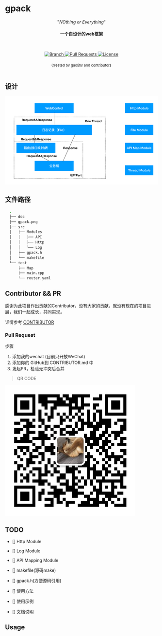 # gpack

<p align="center">"<i>NOthing or Everything</i>"</p>

<h4 align="center">一个自设计的web框架</h4>

<br>

<p align="center">
  <a href="https://github.com/gaoljhy/gpack/tree/master">
    <img src="https://img.shields.io/badge/Branch-master-green.svg?longCache=true"
        alt="Branch">
  </a>
  <a href="https://github.com/gaoljhy/gpack/pulls">
    <img src="https://img.shields.io/badge/PRs-welcome-brightgreen.svg?longCache=true"
        alt="Pull Requests">
  </a>
  <a href="https://github.com/gaoljhy/gpack/blob/master/LICENSE">
    <img src="https://img.shields.io/badge/License-MIT-blue.svg?longCache=true"
        alt="License">
  </a>
</p>

<div align="center">
  <sub>Created by
  <a href="http://grj321.com">gaoljhy</a> and
  <a href="https://github.com/gaoljhy/gpack/contributors">
    contributors
  </a>
</div>

<br>

## 设计

![设计图](https://github.com/gaoljhy/gpack/blob/master/gpack.png)

## 文件路径

```sh
  .
  ├── doc
  ├── gpack.png
  ├── src
  │   ├── Modules
  │   │   ├── API
  │   │   ├── Http
  │   │   └── Log
  │   ├── gpack.h
  │   └── makefile
  └── test
      ├── Map
      ├── main.cpp
      └── router.yaml
```

## Contributor && PR

感谢为此项目作出贡献的Contributor，没有大家的贡献，就没有现在的项目进展，我们一起成长，共同实现。

详情参考 [CONTRIBUTOR](./CONTRUIBUTOR.md)

### Pull Request

步骤

1. 添加我的wechat (目前只开放WeChat)
2. 添加你的 GitHub到 CONTRIBUTOR.md 中
3. 发起PR，检验无冲突后合并

> QR CODE

![wechat](https://github.com/gaoljhy/gpack/blob/master/WechatIMG.jpeg)

## TODO

- [] Http Module

- [] Log Module

- [] API Mapping Module

- [] makefile(源码make)

- [] gpack.h(方便源码引用)

- [] 使用方法

- [] 使用示例

- [] 文档说明 

## Usage
